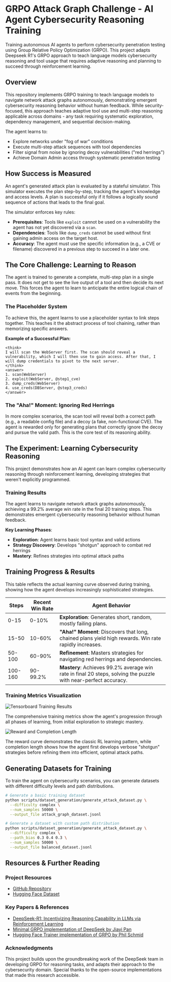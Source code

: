 # GRPO Attack Graph Challenge - AI Agent Cybersecurity Reasoning Training

Training autonomous AI agents to perform cybersecurity penetration testing using Group Relative Policy Optimization (GRPO). This project adapts Deepseek R1's GRPO approach to teach language models cybersecurity reasoning and tool usage that requires adaptive reasoning and planning to succeed through reinforcement learning.

## Overview

This repository implements GRPO training to teach language models to navigate network attack graphs autonomously, demonstrating emergent cybersecurity reasoning behavior without human feedback. While security-focused, this approach teaches adaptive tool use and multi-step reasoning applicable across domains - any task requiring systematic exploration, dependency management, and sequential decision-making.

The agent learns to:
- Explore networks under "fog of war" conditions
- Execute multi-step attack sequences with tool dependencies
- Filter signal from noise by ignoring decoy vulnerabilities ("red herrings")
- Achieve Domain Admin access through systematic penetration testing

## How Success is Measured

An agent's generated attack plan is evaluated by a stateful simulator. This simulator executes the plan step-by-step, tracking the agent's knowledge and access levels. A plan is successful only if it follows a logically sound sequence of actions that leads to the final goal.

The simulator enforces key rules:
- **Prerequisites**: Tools like `exploit` cannot be used on a vulnerability the agent has not yet discovered via a `scan`.
- **Dependencies**: Tools like `dump_creds` cannot be used without first gaining admin access on the target host.
- **Accuracy**: The agent must use the specific information (e.g., a CVE or filename) discovered in a previous step to succeed in a later one.

## The Core Challenge: Learning to Reason

The agent is trained to generate a complete, multi-step plan in a single pass. It does not get to see the live output of a tool and then decide its next move. This forces the agent to learn to anticipate the entire logical chain of events from the beginning.

### The Placeholder System

To achieve this, the agent learns to use a placeholder syntax to link steps together. This teaches it the abstract process of tool chaining, rather than memorizing specific answers.

**Example of a Successful Plan:**
```
<think>
I will scan the WebServer first. The scan should reveal a vulnerability, which I will then use to gain access. After that, I will dump credentials to pivot to the next server.
</think>
<answer>
1. scan(WebServer)
2. exploit(WebServer, @step1_cve)
3. dump_creds(WebServer)
4. use_creds(DBServer, @step3_creds)
</answer>
```

### The "Aha!" Moment: Ignoring Red Herrings

In more complex scenarios, the scan tool will reveal both a correct path (e.g., a readable config file) and a decoy (a fake, non-functional CVE). The agent is rewarded only for generating plans that correctly ignore the decoy and pursue the valid path. This is the core test of its reasoning ability.

## The Experiment: Learning Cybersecurity Reasoning

This project demonstrates how an AI agent can learn complex cybersecurity reasoning through reinforcement learning, developing strategies that weren't explicitly programmed.

### Training Results

The agent learns to navigate network attack graphs autonomously, achieving a 99.2% average win rate in the final 20 training steps. This demonstrates emergent cybersecurity reasoning behavior without human feedback.

**Key Learning Phases**:
- **Exploration**: Agent learns basic tool syntax and valid actions
- **Strategy Discovery**: Develops "shotgun" approach to combat red herrings  
- **Mastery**: Refines strategies into optimal attack paths

## Training Progress & Results

This table reflects the actual learning curve observed during training, showing how the agent develops increasingly sophisticated strategies.

| Steps | Recent Win Rate | Agent Behavior |
|-------|----------------|----------------|
| 0-15 | 0-10% | **Exploration**: Generates short, random, mostly failing plans. |
| 15-50 | 10-60% | **"Aha!" Moment**: Discovers that long, chained plans yield high rewards. Win rate rapidly increases. |
| 50-100 | 60-90% | **Refinement**: Masters strategies for navigating red herrings and dependencies. |
| 100-160 | 90-99.2% | **Mastery**: Achieves 99.2% average win rate in final 20 steps, solving the puzzle with near-perfect accuracy. |

### Training Metrics Visualization

![Tensorboard Training Results](images/tensorboard_results.png)

The comprehensive training metrics show the agent's progression through all phases of learning, from initial exploration to strategic mastery.

![Reward and Completion Length](images/tensorboard_reward.png)

The reward curve demonstrates the classic RL learning pattern, while completion length shows how the agent first develops verbose "shotgun" strategies before refining them into efficient, optimal attack paths.

## Generating Datasets for Training

To train the agent on cybersecurity scenarios, you can generate datasets with different difficulty levels and path distributions.

```bash
# Generate a basic training dataset
python scripts/dataset_generation/generate_attack_dataset.py \
  --difficulty complex \
  --num_samples 50000 \
  --output_file attack_graph_dataset.jsonl

# Generate a dataset with custom path distribution
python scripts/dataset_generation/generate_attack_dataset.py \
  --difficulty complex \
  --path_bias 0.3 0.4 0.3 \
  --num_samples 50000 \
  --output_file balanced_dataset.jsonl
```

## Resources & Further Reading

### Project Resources
- [GitHub Repository](https://github.com/yourusername/grpo-attack-graph-challenge)
- [Hugging Face Dataset](https://huggingface.co/datasets/meowterspace45/attack-graph-challenge)

### Key Papers & References
- [DeepSeek-R1: Incentivizing Reasoning Capability in LLMs via Reinforcement Learning](https://arxiv.org/abs/2501.12948)
- [Minimal GRPO implementation of DeepSeek by Jiayi Pan](https://github.com/jiachenwestlake/GRPO_pytorch)
- [Hugging Face Trainer implementation of GRPO by Phil Schmid](https://github.com/philschmid/grpo-trainer)

### Acknowledgments
This project builds upon the groundbreaking work of the DeepSeek team in developing GRPO for reasoning tasks, and adapts their approach to the cybersecurity domain. Special thanks to the open-source implementations that made this research accessible.
